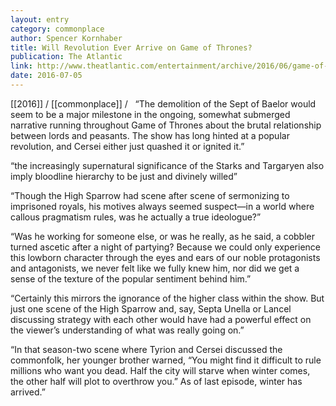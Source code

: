 ```yaml
---
layout: entry
category: commonplace
author: Spencer Kornhaber
title: Will Revolution Ever Arrive on Game of Thrones?
publication: The Atlantic
link: http://www.theatlantic.com/entertainment/archive/2016/06/game-of-thrones-populism-commoners-high-sparrow-revolution-cersei-season-6-finale/489542/
date: 2016-07-05
---
```


[[2016]] / [[commonplace]] / 
 
“The demolition of the Sept of Baelor would seem to be a major milestone in the ongoing, somewhat submerged narrative running throughout Game of Thrones about the brutal relationship between lords and peasants. The show has long hinted at a popular revolution, and Cersei either just quashed it or ignited it.”

“the increasingly supernatural significance of the Starks and Targaryen also imply bloodline hierarchy to be just and divinely willed”

“Though the High Sparrow had scene after scene of sermonizing to imprisoned royals, his motives always seemed suspect—in a world where callous pragmatism rules, was he actually a true ideologue?”

“Was he working for someone else, or was he really, as he said, a cobbler turned ascetic after a night of partying? Because we could only experience this lowborn character through the eyes and ears of our noble protagonists and antagonists, we never felt like we fully knew him, nor did we get a sense of the texture of the popular sentiment behind him.”

“Certainly this mirrors the ignorance of the higher class within the show. But just one scene of the High Sparrow and, say, Septa Unella or Lancel discussing strategy with each other would have had a powerful effect on the viewer’s understanding of what was really going on.”

“In that season-two scene where Tyrion and Cersei discussed the commonfolk, her younger brother warned, “You might find it difficult to rule millions who want you dead. Half the city will starve when winter comes, the other half will plot to overthrow you.” As of last episode, winter has arrived.”

